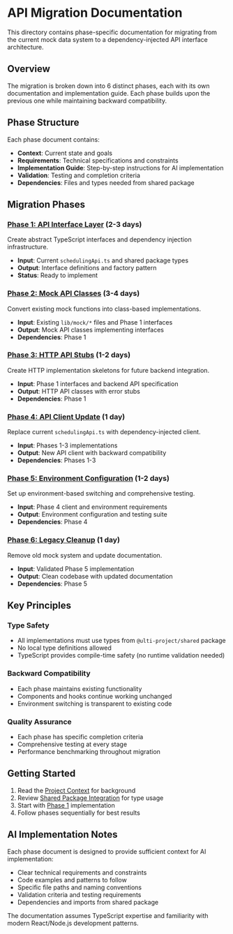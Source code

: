 # API Migration Documentation

This directory contains phase-specific documentation for migrating from the current mock data system to a dependency-injected API interface architecture.

## Overview

The migration is broken down into 6 distinct phases, each with its own documentation and implementation guide. Each phase builds upon the previous one while maintaining backward compatibility.

## Phase Structure

Each phase document contains:

- **Context**: Current state and goals
- **Requirements**: Technical specifications and constraints
- **Implementation Guide**: Step-by-step instructions for AI implementation
- **Validation**: Testing and completion criteria
- **Dependencies**: Files and types needed from shared package

## Migration Phases

### [Phase 1: API Interface Layer](./phase-1-interfaces.md) (2-3 days)

Create abstract TypeScript interfaces and dependency injection infrastructure.

- **Input**: Current `schedulingApi.ts` and shared package types
- **Output**: Interface definitions and factory pattern
- **Status**: Ready to implement

### [Phase 2: Mock API Classes](./phase-2-mock-implementations.md) (3-4 days)

Convert existing mock functions into class-based implementations.

- **Input**: Existing `lib/mock/*` files and Phase 1 interfaces
- **Output**: Mock API classes implementing interfaces
- **Dependencies**: Phase 1

### [Phase 3: HTTP API Stubs](./phase-3-http-stubs.md) (1-2 days)

Create HTTP implementation skeletons for future backend integration.

- **Input**: Phase 1 interfaces and backend API specification
- **Output**: HTTP API classes with error stubs
- **Dependencies**: Phase 1

### [Phase 4: API Client Update](./phase-4-client-integration.md) (1 day)

Replace current `schedulingApi.ts` with dependency-injected client.

- **Input**: Phases 1-3 implementations
- **Output**: New API client with backward compatibility
- **Dependencies**: Phases 1-3

### [Phase 5: Environment Configuration](./phase-5-environment-testing.md) (1-2 days)

Set up environment-based switching and comprehensive testing.

- **Input**: Phase 4 client and environment requirements
- **Output**: Environment configuration and testing suite
- **Dependencies**: Phase 4

### [Phase 6: Legacy Cleanup](./phase-6-cleanup.md) (1 day)

Remove old mock system and update documentation.

- **Input**: Validated Phase 5 implementation
- **Output**: Clean codebase with updated documentation
- **Dependencies**: Phase 5

## Key Principles

### Type Safety

- All implementations must use types from `@ulti-project/shared` package
- No local type definitions allowed
- TypeScript provides compile-time safety (no runtime validation needed)

### Backward Compatibility

- Each phase maintains existing functionality
- Components and hooks continue working unchanged
- Environment switching is transparent to existing code

### Quality Assurance

- Each phase has specific completion criteria
- Comprehensive testing at every stage
- Performance benchmarking throughout migration

## Getting Started

1. Read the [Project Context](./project-context.md) for background
2. Review [Shared Package Integration](./shared-package-guide.md) for type usage
3. Start with [Phase 1](./phase-1-interfaces.md) implementation
4. Follow phases sequentially for best results

## AI Implementation Notes

Each phase document is designed to provide sufficient context for AI implementation:

- Clear technical requirements and constraints
- Code examples and patterns to follow
- Specific file paths and naming conventions
- Validation criteria and testing requirements
- Dependencies and imports from shared package

The documentation assumes TypeScript expertise and familiarity with modern React/Node.js development patterns.
